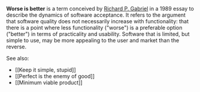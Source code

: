 **Worse is better** is a term conceived by [Richard P. Gabriel](https://en.wikipedia.org/wiki/Richard_P._Gabriel "Richard P. Gabriel") in a 1989 essay to describe the dynamics of software acceptance. It refers to the argument that software quality does not necessarily increase with functionality: that there is a point where less functionality ("worse") is a preferable option ("better") in terms of practicality and usability. Software that is limited, but simple to use, may be more appealing to the user and market than the reverse.

See also: 

- [[Keep it simple, stupid]]
- [[Perfect is the enemy of good]]
- [[Minimum viable product]]